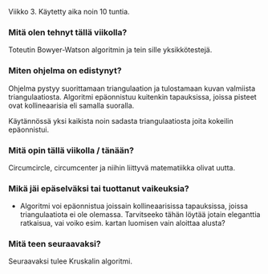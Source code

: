 Viikko 3. Käytetty aika noin 10 tuntia.


### Mitä olen tehnyt tällä viikolla?

Toteutin Bowyer-Watson algoritmin ja tein sille yksikkötestejä.

### Miten ohjelma on edistynyt?

Ohjelma pystyy suorittamaan triangulaation ja tulostamaan kuvan valmiista triangulaatiosta. Algoritmi epäonnistuu kuitenkin tapauksissa, joissa pisteet ovat kollineaarisia eli samalla suoralla.

Käytännössä yksi kaikista noin sadasta triangulaatiosta joita kokeilin epäonnistui.

### Mitä opin tällä viikolla / tänään?

Circumcircle, circumcenter ja niihin liittyvä matematiikka olivat uutta.

### Mikä jäi epäselväksi tai tuottanut vaikeuksia?

- Algoritmi voi epäonnistua joissain kollineaarisissa tapauksissa, joissa triangulaatiota ei ole olemassa. Tarvitseeko tähän löytää jotain eleganttia ratkaisua, vai voiko esim. kartan luomisen vain aloittaa alusta?

### Mitä teen seuraavaksi?

Seuraavaksi tulee Kruskalin algoritmi.